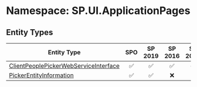 # Namespace: SP.UI.ApplicationPages

## Entity Types

Entity Type | SPO | SP 2019 | SP 2016 | SP 2013
----------|:---:|:-------:|:-------:|:-------:
[ClientPeoplePickerWebServiceInterface](./EntityTypes/ClientPeoplePickerWebServiceInterface.md) | ✅ | ✅ | ✅ | ✅
[PickerEntityInformation](./EntityTypes/PickerEntityInformation.md) | ✅ | ✅ | ❌ | ❌